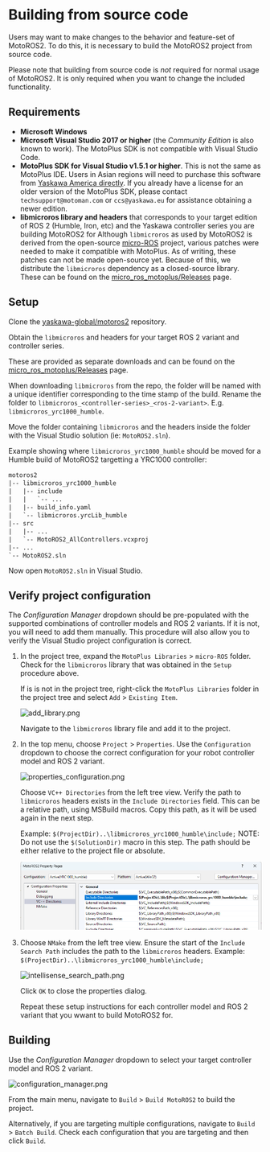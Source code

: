 <!--
SPDX-FileCopyrightText: 2023, Yaskawa America, Inc.
SPDX-FileCopyrightText: 2023, Delft University of Technology

SPDX-License-Identifier: CC-BY-SA-4.0
-->

# Building from source code

Users may want to make changes to the behavior and feature-set of MotoROS2.
To do this, it is necessary to build the MotoROS2 project from source code.

Please note that building from source code is *not* required for normal usage of MotoROS2.
It is only required when you want to change the included functionality.

## Requirements

- **Microsoft Windows**
- **Microsoft Visual Studio 2017 or higher** (the *Community Edition* is also known to work).
The MotoPlus SDK is not compatible with Visual Studio Code.
- **MotoPlus SDK for Visual Studio v1.5.1 or higher**.
This is not the same as MotoPlus IDE. Users in Asian regions will need to purchase this software from [Yaskawa America directly](https://www.motoman.com/en-us/products/robots/sales-quote).
If you already have a license for an older version of the MotoPlus SDK, please contact `techsupport@motoman.com` or `ccs@yaskawa.eu` for assistance obtaining a newer edition.
- **libmicroros library and headers** that corresponds to your target edition of ROS 2 (Humble, Iron, etc) and the Yaskawa controller series you are building MotoROS2 for
Although `libmicroros` as used by MotoROS2 is derived from the open-source [micro-ROS](https://micro.ros.org) project, various patches were needed to make it compatible with MotoPlus. As of writing, these patches can not be made open-source yet. Because of this, we distribute the `libmicroros` dependency as a closed-source library.
These can be found on the [micro_ros_motoplus/Releases](https://github.com/yaskawa-global/micro_ros_motoplus/releases) page.

## Setup

Clone the [yaskawa-global/motoros2](https://github.com/yaskawa-global/motoros2.git) repository.

Obtain the `libmicroros` and headers for your target ROS 2 variant and controller series.

These are provided as separate downloads and can be found on the [micro_ros_motoplus/Releases](https://github.com/yaskawa-global/micro_ros_motoplus/releases) page.

When downloading `libmicroros` from the repo, the folder will be named with a unique identifier corresponding to the time stamp of the build.
Rename the folder to `libmicroros_<controller-series>_<ros-2-variant>`.
E.g. `libmicroros_yrc1000_humble`.

Move the folder containing `libmicroros` and the headers inside the folder with the Visual Studio solution (ie: `MotoROS2.sln`).

Example showing where `libmicroros_yrc1000_humble` should be moved for a Humble build of MotoROS2 targetting a YRC1000 controller:

```text
motoros2
|-- libmicroros_yrc1000_humble
|   |-- include
|   |   `-- ...
|   |-- build_info.yaml
|   `-- libmicroros.yrcLib_humble
|-- src
|   |-- ...
|   `-- MotoROS2_AllControllers.vcxproj
|-- ...
`-- MotoROS2.sln
```

Now open `MotoROS2.sln` in Visual Studio.

## Verify project configuration

The *Configuration Manager* dropdown should be pre-populated with the supported combinations of controller models and ROS 2 variants.
If it is not, you will need to add them manually.
This procedure will also allow you to verify the Visual Studio project configuration is correct.

1. In the project tree, expand the `MotoPlus Libraries` > `micro-ROS` folder.
   Check for the `libmicroros` library that was obtained in the `Setup` procedure above.

   If is is not in the project tree, right-click the `MotoPlus Libraries` folder in the project tree and select `Add` > `Existing Item`.

   ![add_library.png](img/add_library.png)

   Navigate to the `libmicroros` library file and add it to the project.

1. In the top menu, choose `Project` > `Properties`.
   Use the `Configuration` dropdown to choose the correct configuration for your robot controller model and ROS 2 variant.

   ![properties_configuration.png](img/properties_configuration.png)

   Choose `VC++ Directories` from the left tree view.
   Verify the path to `libmicroros` headers exists in the `Include Directories` field.
   This can be a relative path, using MSBuild macros.
   Copy this path, as it will be used again in the next step.

   Example: `$(ProjectDir)..\libmicroros_yrc1000_humble\include;`
   NOTE: Do not use the `$(SolutionDir)` macro in this step.
   The path should be either relative to the project file or absolute.

   ![vc_directories.png](img/vc_directories.png)

1. Choose `NMake` from the left tree view.
   Ensure the start of the `Include Search Path` includes the path to the `libmicroros` headers.
   Example: `$(ProjectDir)..\libmicroros_yrc1000_humble\include;`

   ![intellisense_search_path.png](img/intellisense_search_path.png)

   Click `OK` to close the properties dialog.

   Repeat these setup instructions for each controller model and ROS 2 variant that you wwant to build MotoROS2 for.

## Building

Use the *Configuration Manager* dropdown to select your target controller model and ROS 2 variant.

![configuration_manager.png](img/configuration_manager.png)

From the main menu, navigate to `Build` > `Build MotoROS2` to build the project.

Alternatively, if you are targeting multiple configurations, navigate to `Build` > `Batch Build`.
Check each configuration that you are targeting and then click `Build`.
